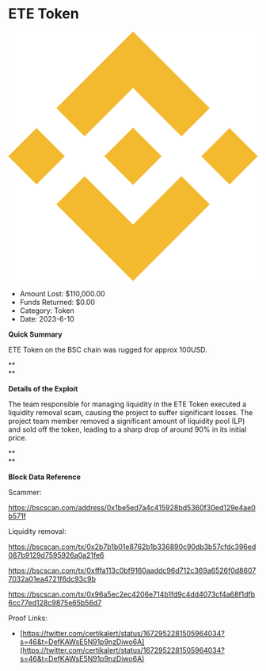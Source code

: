 # ETE Token
![ETE Token](/rektimages/ETE-Token.png)
- Amount Lost: $110,000.00
- Funds Returned: $0.00
- Category: Token
- Date: 2023-6-10

**Quick Summary**

 ETE Token on the BSC chain was rugged for approx 100USD.

 **  
**

 **Details of the Exploit**

The team responsible for managing liquidity in the  ETE Token executed a liquidity removal scam, causing the project to suffer significant losses. The project team member removed a significant amount of liquidity pool (LP) and sold off the token, leading to a sharp drop of around 90% in its initial price.

 **  
**

 **Block Data Reference**

  


Scammer:

https://bscscan.com/address/0x1be5ed7a4c415928bd5360f30ed129e4ae0b571f

  


Liquidity removal:

https://bscscan.com/tx/0x2b7b1b01e8762b1b336890c90db3b57cfdc396ed087b9129d7595926a0a21fe6

https://bscscan.com/tx/0xfffa113c0bf9160aaddc96d712c369a6526f0d86077032a01ea4721f6dc93c9b

https://bscscan.com/tx/0x96a5ec2ec4206e714b1fd9c4dd4073cf4a68f1dfb6cc77ed128c9875e65b56d7


Proof Links:
- [https://twitter.com/certikalert/status/1672952281505964034?s=46&t=DefKAWsE5N91p9nzDiwo6A](https://twitter.com/certikalert/status/1672952281505964034?s=46&t=DefKAWsE5N91p9nzDiwo6A)


